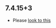 ## 7.4.15+3

- Please [look to this]((https://dooboolab.github.io/flutter_sound/doc/book/CHANGELOG.html))
